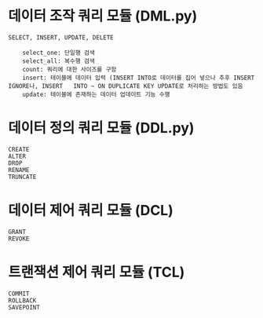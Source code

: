 # 데이터 조작 쿼리 모듈 (DML.py)
    SELECT, INSERT, UPDATE, DELETE

        select_one: 단일행 검색
        select_all: 복수행 검색
        count: 쿼리에 대한 사이즈를 구함
        insert: 테이블에 데이터 입력 (INSERT INTO로 데이터를 집어 넣으나 추후 INSERT IGNORE나, INSERT   INTO ~ ON DUPLICATE KEY UPDATE로 처리하는 방법도 있음
        update: 테이블에 존재하는 데이터 업데이트 기능 수행

# 데이터 정의 쿼리 모듈 (DDL.py)
    CREATE
    ALTER
    DROP
    RENAME
    TRUNCATE

# 데이터 제어 쿼리 모듈 (DCL)
    GRANT
    REVOKE

# 트랜잭션 제어 쿼리 모듈 (TCL)
    COMMIT
    ROLLBACK
    SAVEPOINT